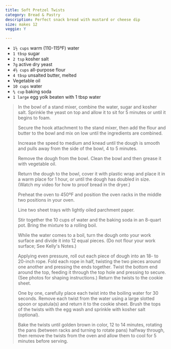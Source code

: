 ```yaml
---
title: Soft Pretzel Twists 
category: Bread & Pastry
description: Perfect snack bread with mustard or cheese dip
size: makes 12
veggie: Y

--- 
```

* `1½ cups` warm (110-115ºF) water
* `1 tbsp` sugar
* `2 tsp` kosher salt
* `7g` active dry yeast
* `4½ cups` all-purpose flour
* `4 tbsp` unsalted butter, melted
* Vegetable oil
* `10 cups` water
* `⅔ cup` baking soda
* `1 large`  egg yolk beaten with 1 tbsp water
 
> In the bowl of a stand mixer, combine the water, sugar and kosher salt. Sprinkle the yeast on top and allow it to sit for 5 minutes or until it begins to foam.
>
> Secure the hook attachment to the stand mixer, then add the flour and butter to the bowl and mix on low until the ingredients are combined.
>
> Increase the speed to medium and knead until the dough is smooth and pulls away from the side of the bowl, 4 to 5 minutes.
>
> Remove the dough from the bowl. Clean the bowl and then grease it with vegetable oil.
>
> Return the dough to the bowl, cover it with plastic wrap and place it in a warm place for 1 hour, or until the dough has doubled in size. (Watch my video for how to proof bread in the dryer.)
>
> Preheat the oven to 450ºF and position the oven racks in the middle two positions in your oven.
>
> Line two sheet trays with lightly oiled parchment paper.
>
> Stir together the 10 cups of water and the baking soda in an 8-quart pot. Bring the mixture to a rolling boil.
>
> While the water comes to a boil, turn the dough onto your work surface and divide it into 12 equal pieces. (Do not flour your work surface; See Kelly's Notes.)
>
> Applying even pressure, roll out each piece of dough into an 18- to 20-inch rope. Fold each rope in half, twisting the two pieces around one another and pressing the ends together. Twist the bottom end around the top, feeding it through the top hole and pressing to secure. (See photos for shaping instructions.) Return the twists to the cookie sheet.
>
> One by one, carefully place each twist into the boiling water for 30 seconds. Remove each twist from the water using a large slotted spoon or spatula(s) and return it to the cookie sheet. Brush the tops of the twists with the egg wash and sprinkle with kosher salt (optional).
>
> Bake the twists until golden brown in color, 12 to 14 minutes, rotating the pans (between racks and turning to rotate pans) halfway through, then remove the twists from the oven and allow them to cool for 5 minutes before serving.